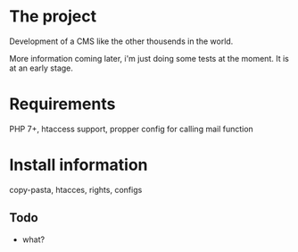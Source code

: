 
# The project

Development of a CMS like the other thousends in the world.

More information coming later, i'm just doing some tests at the moment. It is at an early stage.

# Requirements

PHP 7+, htaccess support, propper config for calling mail function

# Install information

copy-pasta, htacces, rights, configs

## Todo

+ what?
